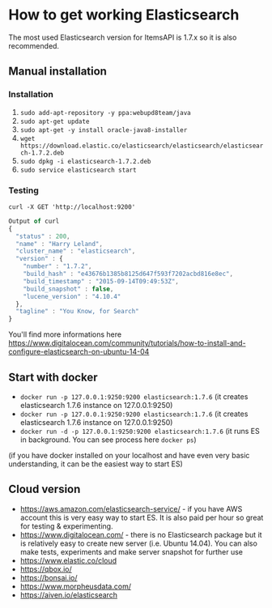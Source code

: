 # How to get working Elasticsearch 

The most used Elasticsearch version for ItemsAPI is 1.7.x so it is also recommended. 

## Manual installation

### Installation

1. `sudo add-apt-repository -y ppa:webupd8team/java`
2. `sudo apt-get update`
3. `sudo apt-get -y install oracle-java8-installer`
4. `wget https://download.elastic.co/elasticsearch/elasticsearch/elasticsearch-1.7.2.deb`
5. `sudo dpkg -i elasticsearch-1.7.2.deb`
5. `sudo service elasticsearch start`

### Testing
`curl -X GET 'http://localhost:9200'`

```js
Output of curl
{
  "status" : 200,
  "name" : "Harry Leland",
  "cluster_name" : "elasticsearch",
  "version" : {
    "number" : "1.7.2",
    "build_hash" : "e43676b1385b8125d647f593f7202acbd816e8ec",
    "build_timestamp" : "2015-09-14T09:49:53Z",
    "build_snapshot" : false,
    "lucene_version" : "4.10.4"
  },
  "tagline" : "You Know, for Search"
}
```

You'll find more informations here https://www.digitalocean.com/community/tutorials/how-to-install-and-configure-elasticsearch-on-ubuntu-14-04

## Start with docker

- `docker run -p 127.0.0.1:9250:9200 elasticsearch:1.7.6` (it creates elasticsearch 1.7.6 instance on 127.0.0.1:9250)
- `docker run -p 127.0.0.1:9250:9200 elasticsearch:1.7.6` (it creates elasticsearch 1.7.6 instance on 127.0.0.1:9250)
- `docker run -d -p 127.0.0.1:9250:9200 elasticsearch:1.7.6` (it runs ES in background. You can see process here `docker ps`)

(if you have docker installed on your localhost and have even very basic understanding, it can be the easiest way to start ES) 

## Cloud version

- https://aws.amazon.com/elasticsearch-service/ - if you have AWS account this is very easy way to start ES. 
It is also paid per hour so great for testing & experimenting.
- https://www.digitalocean.com/ - there is no Elasticsearch package but it is relatively easy to create new server (i.e. Ubuntu 14.04).
You can also make tests, experiments and make server snapshot for further use   
- https://www.elastic.co/cloud
- https://qbox.io/
- https://bonsai.io/
- https://www.morpheusdata.com/
- https://aiven.io/elasticsearch
